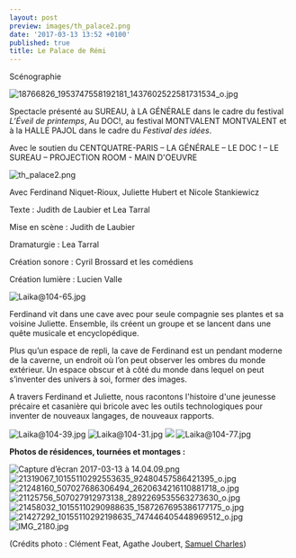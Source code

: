 ```yaml
---
layout: post
preview: images/th_palace2.png
date: '2017-03-13 13:52 +0100'
published: true
title: Le Palace de Rémi
---
```

Scénographie

![18766826_1953747558192181_1437602522581731534_o.jpg]({{site.baseurl}}/images/18766826_1953747558192181_1437602522581731534_o.jpg)



Spectacle présenté au SUREAU, à LA GÉNÉRALE dans le cadre du festival _L’Éveil de printemps_,  Au DOC!, au festival MONTVALENT MONTVALENT et à la HALLE PAJOL dans le cadre du _Festival des idées_.



Avec le soutien du CENTQUATRE-PARIS – LA GÉNÉRALE – LE DOC ! – LE SUREAU – PROJECTION ROOM - MAIN D'OEUVRE 

![th_palace2.png]({{site.baseurl}}/images/th_palace2.png)

Avec Ferdinand Niquet-Rioux, Juliette Hubert et Nicole Stankiewicz

Texte : Judith de Laubier et Lea Tarral

Mise en scène : Judith de Laubier

Dramaturgie : Lea Tarral

Création sonore : Cyril Brossard et les comédiens

Création lumière : Lucien Valle

![Laika@104-65.jpg]({{site.baseurl}}/images/Laika@104-65.jpg)


Ferdinand vit dans une cave avec pour seule compagnie ses plantes et sa voisine Juliette. Ensemble, ils créent un groupe et se lancent dans une quête musicale et encyclopédique.

Plus qu’un espace de repli, la cave de Ferdinand est un pendant moderne de la caverne, un endroit où l’on peut observer les ombres du monde extérieur. Un espace obscur et à côté du monde dans lequel on peut s’inventer des univers à soi, former des images. 

A travers Ferdinand et Juliette, nous racontons l'histoire d'une jeunesse précaire et casanière qui bricole avec les outils technologiques pour inventer de nouveaux langages, de nouveaux rapports.

![Laika@104-39.jpg]({{site.baseurl}}/images/Laika@104-39.jpg)
![Laika@104-31.jpg]({{site.baseurl}}/images/Laika@104-31.jpg)
![]({{site.baseurl}}/images/Laika%40104-23.jpg)
![Laika@104-77.jpg]({{site.baseurl}}/images/Laika@104-77.jpg)


**Photos de résidences, tournées et montages :**

![Capture d’écran 2017-03-13 à 14.04.09.png]({{site.baseurl}}/images/Capture%20d%E2%80%99e%CC%81cran%202017-03-13%20a%CC%80%2014.04.09.png)
![21319067_10155110292553635_92480457586421395_o.jpg]({{site.baseurl}}/images/21319067_10155110292553635_92480457586421395_o.jpg)
![21248160_507027686306494_2620634216110881718_o.jpg]({{site.baseurl}}/images/21248160_507027686306494_2620634216110881718_o.jpg)
![21125756_507027912973138_2892269535563273630_o.jpg]({{site.baseurl}}/images/21125756_507027912973138_2892269535563273630_o.jpg)
![21458032_10155110290988635_1587267695386177175_o.jpg]({{site.baseurl}}/images/21458032_10155110290988635_1587267695386177175_o.jpg)
![21427292_10155110292198635_747446405448969512_o.jpg]({{site.baseurl}}/images/21427292_10155110292198635_747446405448969512_o.jpg)
![IMG_2180.jpg]({{site.baseurl}}/images/IMG_2180.jpg)



(Crédits photo : Clément Feat, Agathe Joubert, [Samuel Charles](www.samchapho.com))
